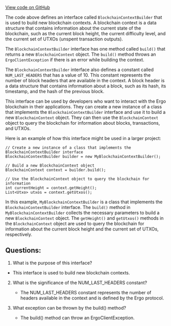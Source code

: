 [View code on GitHub](https://github.com/ergoplatform/ergo-appkit/lib-api/src/main/java/org/ergoplatform/appkit/BlockchainContextBuilder.java)

The code above defines an interface called `BlockchainContextBuilder` that is used to build new blockchain contexts. A blockchain context is a data structure that contains information about the current state of the blockchain, such as the current block height, the current difficulty level, and the current set of UTXOs (unspent transaction outputs).

The `BlockchainContextBuilder` interface has one method called `build()` that returns a new `BlockchainContext` object. The `build()` method throws an `ErgoClientException` if there is an error while building the context.

The `BlockchainContextBuilder` interface also defines a constant called `NUM_LAST_HEADERS` that has a value of 10. This constant represents the number of block headers that are available in the context. A block header is a data structure that contains information about a block, such as its hash, its timestamp, and the hash of the previous block.

This interface can be used by developers who want to interact with the Ergo blockchain in their applications. They can create a new instance of a class that implements the `BlockchainContextBuilder` interface and use it to build a new `BlockchainContext` object. They can then use the `BlockchainContext` object to query the blockchain for information about blocks, transactions, and UTXOs.

Here is an example of how this interface might be used in a larger project:

```
// Create a new instance of a class that implements the BlockchainContextBuilder interface
BlockchainContextBuilder builder = new MyBlockchainContextBuilder();

// Build a new BlockchainContext object
BlockchainContext context = builder.build();

// Use the BlockchainContext object to query the blockchain for information
int currentHeight = context.getHeight();
List<Utxo> utxos = context.getUtxos();
```

In this example, `MyBlockchainContextBuilder` is a class that implements the `BlockchainContextBuilder` interface. The `build()` method in `MyBlockchainContextBuilder` collects the necessary parameters to build a new `BlockchainContext` object. The `getHeight()` and `getUtxos()` methods in the `BlockchainContext` object are used to query the blockchain for information about the current block height and the current set of UTXOs, respectively.
## Questions: 
 1. What is the purpose of this interface?
   - This interface is used to build new blockchain contexts.

2. What is the significance of the NUM_LAST_HEADERS constant?
   - The NUM_LAST_HEADERS constant represents the number of headers available in the context and is defined by the Ergo protocol.

3. What exception can be thrown by the build() method?
   - The build() method can throw an ErgoClientException.